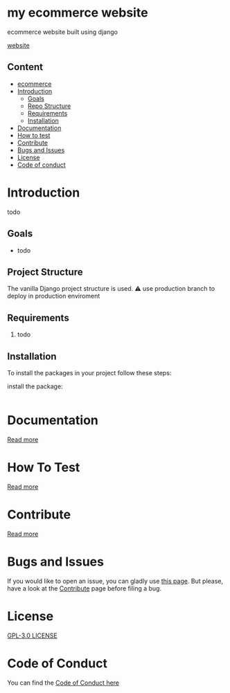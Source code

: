 # my ecommerce website

ecommerce website built using django

[website](https://ahmedelasmai.eu.pythonanywhere.com/products/)

## Content

- [ecommerce](#my-ecommerce-website)
- [Introduction](#introduction)
  - [Goals](#goals)
  - [Repo Structure](#repo-structure)
  - [Requirements](#requirements)
  - [Installation](#installation)
- [Documentation](#documentation)
- [How to test](#white_check_mark-how-to-test)
- [Contribute](#contribute)
- [Bugs and Issues](#bugs-and-issues)
- [License](#license)
- [Code of conduct](#code-of-conduct)

# Introduction

todo

## Goals

- todo

## Project Structure

The vanilla Django project structure is used.
:warning: use production branch to deploy in production enviroment

## Requirements

1. todo

## Installation

To install the packages in your project follow these steps:

install the package:

```bash

```

# Documentation

[Read more](./docs/)

# How To Test

[Read more](./docs/TESTING.md)

# Contribute

[Read more](./docs/CONTRIBUTE.md)

# Bugs and Issues

If you would like to open an issue, you can gladly use [this page](https://github.com/jacketoff/ecommerce/issues).
But please, have a look at the [Contribute](./docs/CONTRIBUTE.md) page before filing a bug.

# License

[GPL-3.0 LICENSE](./LICENSE.md)

# Code of Conduct

You can find the [Code of Conduct here](./docs/CODE_OF_CONDUCT.md)
